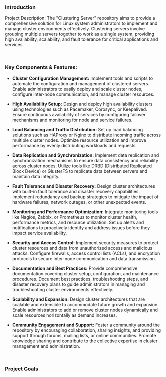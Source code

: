 ### Introduction

Project Description:
The "Clustering Server" repository aims to provide a comprehensive solution for Linux system administrators to implement and manage cluster environments effectively. Clustering servers involve grouping multiple servers together to work as a single system, providing high availability, scalability, and fault tolerance for critical applications and services.

<br>

### Key Components & Features:

- <b>Cluster Configuration Management:</b> Implement tools and scripts to automate the configuration and management of clustered servers. Enable administrators to easily deploy and scale cluster nodes, configure inter-node communication, and manage cluster resources.


- <b>High Availability Setup:</b> Design and deploy high availability clusters using technologies such as Pacemaker, Corosync, or Keepalived. Ensure continuous availability of services by configuring failover mechanisms and monitoring for node and service failures.


- <b>Load Balancing and Traffic Distribution:</b> Set up load balancing solutions such as HAProxy or Nginx to distribute incoming traffic across multiple cluster nodes. Optimize resource utilization and improve performance by evenly distributing workloads and requests.


- <b>Data Replication and Synchronization:</b> Implement data replication and synchronization mechanisms to ensure data consistency and reliability across cluster nodes. Utilize tools like DRBD (Distributed Replicated Block Device) or GlusterFS to replicate data between servers and maintain data integrity.


- <b>Fault Tolerance and Disaster Recovery:</b> Design cluster architectures with built-in fault tolerance and disaster recovery capabilities. Implement redundancy and backup strategies to mitigate the impact of hardware failures, network outages, or other unexpected events.


- <b>Monitoring and Performance Optimization:</b> Integrate monitoring tools like Nagios, Zabbix, or Prometheus to monitor cluster health, performance metrics, and resource utilization. Set up alerts and notifications to proactively identify and address issues before they impact service availability.


- <b>Security and Access Control:</b> Implement security measures to protect cluster resources and data from unauthorized access and malicious attacks. Configure firewalls, access control lists (ACLs), and encryption protocols to secure inter-node communication and data transmission.


- <b>Documentation and Best Practices:</b> Provide comprehensive documentation covering cluster setup, configuration, and maintenance procedures. Document best practices, troubleshooting steps, and disaster recovery plans to guide administrators in managing and troubleshooting cluster environments effectively.


- <b>Scalability and Expansion:</b> Design cluster architectures that are scalable and extensible to accommodate future growth and expansion. Enable administrators to add or remove cluster nodes dynamically and scale resources horizontally as demand increases.


- <b>Community Engagement and Support:</b> Foster a community around the repository by encouraging collaboration, sharing insights, and providing support through forums, mailing lists, or online communities. Promote knowledge sharing and contribute to the collective expertise in cluster management and administration.

<br>

### Project Goals
